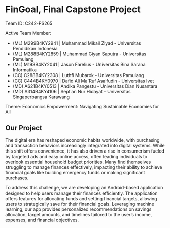<h1>FinGoal, Final Capstone Project</h1>

Team ID: C242-PS265
 
 Active Team Member: 
 <ul>
    <li>(ML) M299B4KY2941 | Muhammad Mikail Ziyad - Universitas Pendidikan Indonesia</li>
    <li>(ML) M288B4KY2859 | Muhammad Giyan Saputra - Universitas Pamulang</li>
    <li>(ML) M193B4KY2041 | Jason Farelius - Universitas Bina Sarana Informatika</li>
    <li>(CC) C288B4KY2308 | Luthfi Mubarok - Universitas Pamulang</li>
    <li>(CC) C444B4KY0970 | Dafid Ali Ma`Ruf Asaifudin - Universitas Ivet</li>
    <li>(MD) A621B4KY0513 | Andika Pangestu - Universitas Dian Nusantara</li>
    <li>(MD) A314B4KY4106 | Septian Nur Hidayat – Universitas Singaperbangsa Karawang</li>
 </ul>
 Theme: Economics Empowerment: Navigating Sustainable Economies for All 
 
<h2>Our Project</h2>
<p>The digital era has reshaped economic habits worldwide, with purchasing and transaction behaviors increasingly integrated into digital systems. While this shift offers convenience, it has also driven a rise in consumerism fueled by targeted ads and easy online access, often leading individuals to overlook essential household budget priorities. Many find themselves struggling to manage finances effectively, impacting their ability to achieve financial goals like building emergency funds or making significant purchases.</p>
<p>To address this challenge, we are developing an Android-based application designed to help users manage their finances efficiently. The application offers features for allocating funds and setting financial targets, allowing users to strategically save for their financial goals. Leveraging machine learning, our app provides personalized recommendations on savings allocation, target amounts, and timelines tailored to the user’s income, expenses, and financial objectives.</p>
